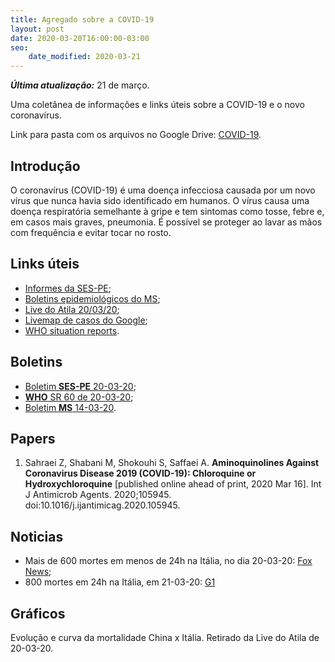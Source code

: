 ```yaml
---
title: Agregado sobre a COVID-19
layout: post
date: 2020-03-20T16:00:00-03:00
seo:
    date_modified: 2020-03-21
---
```


***Última atualização:*** 21 de março.

Uma coletânea de informações e links úteis sobre a COVID-19 e o novo coronavírus.

Link para pasta com os arquivos no Google Drive: [COVID-19](https://drive.google.com/open?id=11deHp79sScc9CnJUOZRkAz5N3hmgL3Nn).



## Introdução

O coronavírus (COVID-19) é uma doença infecciosa causada por um novo vírus que nunca havia sido identificado em humanos. O vírus causa uma doença respiratória semelhante à gripe e tem sintomas como tosse, febre e, em casos mais graves, pneumonia. É possível se proteger ao lavar as mãos com frequência e evitar tocar no rosto.


## Links úteis

* [Informes da SES-PE](https://www.cievspe.com/novo-coronavirus-2019-ncov);
* [Boletins epidemiológicos do MS](https://www.saude.gov.br/boletins-epidemiologicos);
* [Live do Atila 20/03/20](https://www.youtube.com/watch?v=zF2pXXJIAGM);
* [Livemap de casos do Google](https://google.org/crisisresponse/covid19-map);
* [WHO situation reports](https://www.who.int/emergencies/diseases/novel-coronavirus-2019/situation-reports/).

## Boletins

* [Boletim **SES-PE** 20-03-20](https://12ad4c92-89c7-4218-9e11-0ee136fa4b92.filesusr.com/ugd/3293a8_8e4bb04140aa4f5d94fd1cdc219905ad.pdf);
* [**WHO** SR 60 de 20-03-20](https://www.who.int/docs/default-source/coronaviruse/situation-reports/20200320-sitrep-60-covid-19.pdf?sfvrsn=d2bb4f1f_2);
* [Boletim **MS** 14-03-20](https://12ad4c92-89c7-4218-9e11-0ee136fa4b92.filesusr.com/ugd/3293a8_3777e9db9e1e49099b5ec06dfe18d20d.pdf).


## Papers

1. Sahraei Z, Shabani M, Shokouhi S, Saffaei A. **Aminoquinolines Against Coronavirus Disease 2019 (COVID-19): Chloroquine or Hydroxychloroquine** [published online ahead of print, 2020 Mar 16]. Int J Antimicrob Agents. 2020;105945. doi:10.1016/j.ijantimicag.2020.105945.

## Noticias

* Mais de 600 mortes em menos de 24h na Itália, no dia 20-03-20: [Fox News](https://www.foxnews.com/world/italys-coronavirus-death-toll-rises);
* 800 mortes em 24h na Itália, em 21-03-20: [G1](https://g1.globo.com/bemestar/coronavirus/noticia/2020/03/21/italia-bate-de-novo-recorde-de-mortos-por-coronavirus-793-em-24-horas.ghtml)

## Gráficos

Evolução e curva da mortalidade China x Itália. Retirado da Live do Atila de 20-03-20.
